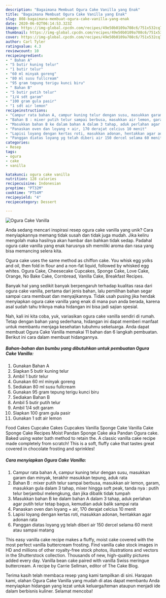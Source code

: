 ```yaml
---
description: "Bagaimana Membuat Ogura Cake Vanilla yang Enak"
title: "Bagaimana Membuat Ogura Cake Vanilla yang Enak"
slug: 808-bagaimana-membuat-ogura-cake-vanilla-yang-enak
date: 2020-06-02T06:14:53.323Z
image: https://img-global.cpcdn.com/recipes/49e50b0109a708c6/751x532cq70/ogura-cake-vanilla-foto-resep-utama.jpg
thumbnail: https://img-global.cpcdn.com/recipes/49e50b0109a708c6/751x532cq70/ogura-cake-vanilla-foto-resep-utama.jpg
cover: https://img-global.cpcdn.com/recipes/49e50b0109a708c6/751x532cq70/ogura-cake-vanilla-foto-resep-utama.jpg
author: Carl Tyler
ratingvalue: 4.3
reviewcount: 10
recipeingredient:
- " Bahan A"
- "5 butir kuning telur"
- "1 butir telur"
- "60 ml minyak goreng"
- "80 ml susu fullcream"
- "95 gram tepung terigu kunci biru"
- " Bahan B"
- "5 butir putih telur"
- "1/4 sdt garam"
- "100 gram gula pasir"
- "1 sdt air lemon"
recipeinstructions:
- "Campur rata bahan A, campur kuning telur dengan susu, masukkan garam dan minyak, terakhir masukkan tepung, aduk rata"
- "Bahan B : mixer putih telur sampai berbusa, masukkan air lemon, garam, masukkan gula dalam 3 tahap, mixer hingga soft peak, tanda nya : putih telur berjambul melengkung, dan jika dibalik tidak tumpah"
- "Masukkan bahan B ke dalam bahan A dalam 3 tahap, aduk perlahan agar putih telur tetap bagus, kemudian aduk balik sampai rata"
- "Panaskan oven dan loyang + air, 170 derajat celcius 10 menit"
- "Lapisi loyang dengan kertas roti, masukkan adonan, hentakkan agar adonan rata"
- "Panggan diatas loyang yg telah diberi air 150 dercel selama 60 menit atau sampai matang"
categories:
- Resep
tags:
- ogura
- cake
- vanilla

katakunci: ogura cake vanilla 
nutrition: 128 calories
recipecuisine: Indonesian
preptime: "PT32M"
cooktime: "PT54M"
recipeyield: "4"
recipecategory: Dessert

---
```



![Ogura Cake Vanilla](https://img-global.cpcdn.com/recipes/49e50b0109a708c6/751x532cq70/ogura-cake-vanilla-foto-resep-utama.jpg)

Anda sedang mencari inspirasi resep ogura cake vanilla yang unik? Cara menyiapkannya memang tidak susah dan tidak juga mudah. Jika keliru mengolah maka hasilnya akan hambar dan bahkan tidak sedap. Padahal ogura cake vanilla yang enak harusnya sih memiliki aroma dan rasa yang bisa memancing selera kita.

Ogura cake uses the same method as chiffon cake. You whisk egg yolks and oil, then fold in flour and a non-fat liquid, followed by whisked egg whites. Ogura Cake, Cheesecake Cupcakes, Sponge Cake, Love Cake, Orange, No Bake Cake, Cornbread, Vanilla Cake, Breakfast Recipes.

Banyak hal yang sedikit banyak berpengaruh terhadap kualitas rasa dari ogura cake vanilla, pertama dari jenis bahan, lalu pemilihan bahan segar sampai cara membuat dan menyajikannya. Tidak usah pusing jika hendak menyiapkan ogura cake vanilla yang enak di mana pun anda berada, karena asal sudah tahu triknya maka hidangan ini bisa jadi sajian spesial.


Nah, kali ini kita coba, yuk, variasikan ogura cake vanilla sendiri di rumah. Tetap dengan bahan yang sederhana, hidangan ini dapat memberi manfaat untuk membantu menjaga kesehatan tubuhmu sekeluarga. Anda dapat membuat Ogura Cake Vanilla memakai 11 bahan dan 6 langkah pembuatan. Berikut ini cara dalam membuat hidangannya.

<!--inarticleads1-->

##### Bahan-bahan dan bumbu yang dibutuhkan untuk pembuatan Ogura Cake Vanilla:

1. Gunakan  Bahan A
1. Siapkan 5 butir kuning telur
1. Ambil 1 butir telur
1. Gunakan 60 ml minyak goreng
1. Sediakan 80 ml susu fullcream
1. Gunakan 95 gram tepung terigu kunci biru
1. Sediakan  Bahan B
1. Ambil 5 butir putih telur
1. Ambil 1/4 sdt garam
1. Siapkan 100 gram gula pasir
1. Gunakan 1 sdt air lemon


Food Cakes Cupcake Cakes Cupcakes Vanilla Sponge Cake Vanilla Cake Sponge Cake Recipes Moist Pandan Sponge Cake aka Pandan Ogura cake. Baked using water bath method to retain the. A classic vanilla cake recipe made completely from scratch! This is a soft, fluffy cake that tastes great covered in chocolate frosting and sprinkles! 

<!--inarticleads2-->

##### Cara menyiapkan Ogura Cake Vanilla:

1. Campur rata bahan A, campur kuning telur dengan susu, masukkan garam dan minyak, terakhir masukkan tepung, aduk rata
1. Bahan B : mixer putih telur sampai berbusa, masukkan air lemon, garam, masukkan gula dalam 3 tahap, mixer hingga soft peak, tanda nya : putih telur berjambul melengkung, dan jika dibalik tidak tumpah
1. Masukkan bahan B ke dalam bahan A dalam 3 tahap, aduk perlahan agar putih telur tetap bagus, kemudian aduk balik sampai rata
1. Panaskan oven dan loyang + air, 170 derajat celcius 10 menit
1. Lapisi loyang dengan kertas roti, masukkan adonan, hentakkan agar adonan rata
1. Panggan diatas loyang yg telah diberi air 150 dercel selama 60 menit atau sampai matang


This easy vanilla cake recipe makes a fluffy, moist cake covered with the most perfect vanilla buttercream frosting. Find vanilla cake stock images in HD and millions of other royalty-free stock photos, illustrations and vectors in the Shutterstock collection. Thousands of new, high-quality pictures added every day. Vanilla bean cake paired with vanilla Swiss meringue buttercream. A recipe by Carrie Sellman, editor of The Cake Blog. 

Terima kasih telah membaca resep yang kami tampilkan di sini. Harapan kami, olahan Ogura Cake Vanilla yang mudah di atas dapat membantu Anda menyiapkan hidangan yang lezat untuk keluarga/teman ataupun menjadi ide dalam berbisnis kuliner. Selamat mencoba!
